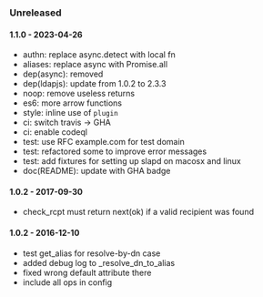 ### Unreleased


#### 1.1.0 - 2023-04-26

- authn: replace async.detect with local fn
- aliases: replace async with Promise.all
- dep(async): removed
- dep(ldapjs): update from 1.0.2 to 2.3.3
- noop: remove useless returns
- es6: more arrow functions
- style: inline use of `plugin`
- ci: switch travis -> GHA
- ci: enable codeql
- test: use RFC example.com for test domain
- test: refactored some to improve error messages
- test: add fixtures for setting up slapd on macosx and linux
- doc(README): update with GHA badge


#### 1.0.2 - 2017-09-30

- check_rcpt must return next(ok) if a valid recipient was found


#### 1.0.2 - 2016-12-10

- test get_alias for resolve-by-dn case
- added debug log to _resolve_dn_to_alias
- fixed wrong default attribute there
- include all ops in config

[1.1.1]: https://github.com/haraka/haraka-plugin-ldap/releases/tag/1.1.1
